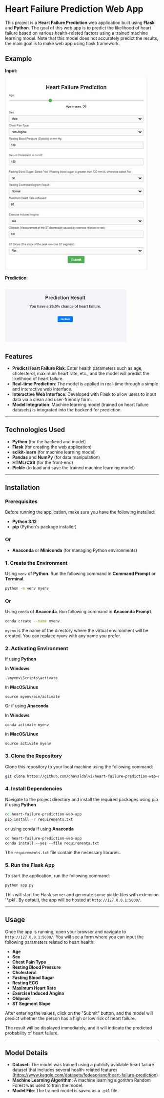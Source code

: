 # Heart Failure Prediction Web App

This project is a **Heart Failure Prediction** web application built using **Flask** and **Python**. The goal of this web app is to predict the likelihood of heart failure based on various health-related factors using a trained machine learning model. Note that this model does not accurately predict the results, the main goal is to make web app using flask framework.

## Example

**Input:**

![Screenshot of main page](https://github.com/dhavaldalvi/heart-failure-prediction-web-application/blob/main/screenshots/Index.JPG?raw=true)

**Prediction:**

![Screenshot of result page](https://github.com/dhavaldalvi/heart-failure-prediction-web-application/blob/main/screenshots/Result.JPG?raw=true)
---

## Features

- **Predict Heart Failure Risk**: Enter health parameters such as age, cholesterol, maximum heart rate, etc., and the model will predict the likelihood of heart failure.
- **Real-time Prediction**: The model is applied in real-time through a simple and interactive web interface.
- **Interactive Web Interface**: Developed with Flask to allow users to input data via a clean and user-friendly form.
- **Model Integration**: Machine learning model (trained on heart failure datasets) is integrated into the backend for prediction.

---

## Technologies Used

- **Python** (for the backend and model)
- **Flask** (for creating the web application)
- **scikit-learn** (for machine learning model)
- **Pandas** and **NumPy** (for data manipulation)
- **HTML/CSS** (for the front-end)
- **Pickle** (to load and save the trained machine learning model)

---

## Installation

### Prerequisites

Before running the application, make sure you have the following installed:

- **Python 3.12** 
- **pip** (Python's package installer)

### Or

- **Anaconda** or **Miniconda** (for managing Python environments)

### 1. Create the Environment

Using `venv` of **Python**. Run the following command in **Command Prompt** or **Terminal**.

```bash
python -m venv myenv
```
### Or

Using `conda` of **Anaconda**. Run following command in **Anaconda Prompt**.

```bash
conda create --name myenv
```
`myenv` is the name of the directory where the virtual environment will be created. You can replace `myenv` with any name you prefer.

### 2. Activating Environment

If using **Python**

In **Windows**
```
.\myenv\Scripts\activate
```
In **MacOS/Linux**
```
source myenv/bin/activate
```
Or if using **Anaconda**

In **Windows**
```
conda activate myenv
```
In **MacOS/Linux**
```
source activate myenv
```

### 3. Clone the Repository

Clone this repository to your local machine using the following command:

```bash
git clone https://github.com/dhavaldalvi/heart-failure-prediction-web-application.git
```

### 4. Install Dependencies

Navigate to the project directory and install the required packages using pip if using **Python**

```bash
cd heart-failure-prediction-web-app
pip install -r requirements.txt
```
or using conda if using **Anaconda** 

```
cd heart-failure-prediction-web-app
conda install --yes --file requirements.txt
```

The `requirements.txt` file contain the necessary libraries.

### 5. Run the Flask App

To start the application, run the following command:

```bash
python app.py
```

This will start the Flask server and generate some pickle files with extension '*.pkl'. By default, the app will be hosted at `http://127.0.0.1:5000/`.

---

## Usage

Once the app is running, open your browser and navigate to `http://127.0.0.1:5000/`. You will see a form where you can input the following parameters related to heart health:

- **Age**
- **Sex**
- **Chest Pain Type**
- **Resting Blood Pressure**
- **Cholesterol**
- **Fasting Blood Sugar**
- **Resting ECG**
- **Maximum Heart Rate**
- **Exercise Induced Angina**
- **Oldpeak**
- **ST Segment Slope**

After entering the values, click on the "Submit" button, and the model will predict whether the person has a high or low risk of heart failure.

The result will be displayed immediately, and it will indicate the predicted probability of heart failure.

---

## Model Details

- **Dataset**: The model was trained using a publicly available heart failure dataset that includes several health-related features (https://www.kaggle.com/datasets/fedesoriano/heart-failure-prediction)
- **Machine Learning Algorithm**: A machine learning algorithm Random Forest was used to train the model.
- **Model File**: The trained model is saved as a `.pkl` file.




